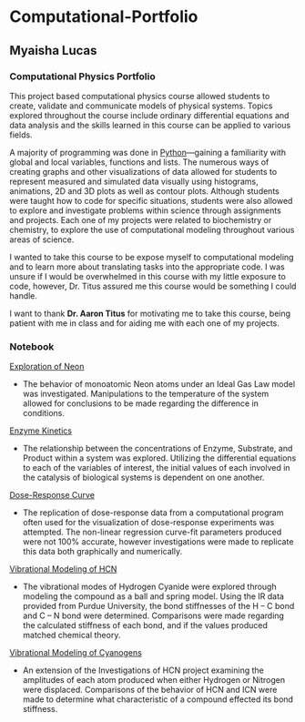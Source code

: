 # Computational-Portfolio
## Myaisha Lucas

### Computational Physics Portfolio

This project based computational physics course allowed students to create, validate and communicate models of physical systems. Topics explored throughout the course include ordinary differential equations and data analysis and the skills learned in this course can be applied to various fields. 

A majority of programming was done in [Python]( https://vpython.org/)—gaining a familiarity with global and local variables, functions and lists. The numerous ways of creating graphs and other visualizations of data allowed for students to represent measured and simulated data visually using histograms, animations, 2D and 3D plots as well as contour plots. Although students were taught how to code for specific situations, students were also allowed to explore and investigate problems within science through assignments and projects. Each one of my projects were related to biochemistry or chemistry, to explore the use of computational modeling throughout various areas of science. 

I wanted to take this course to be expose myself to computational modeling and to learn more about translating tasks into the appropriate code. I was unsure if I would be overwhelmed in this course with my little exposure to code, however, Dr. Titus assured me this course would be something I could handle. 

I want to thank **Dr. Aaron Titus** for motivating me to take this course, being patient with me in class and for aiding me with each one of my projects. 

### Notebook

[Exploration of Neon]( https://github.com/mlucas2/Computational-Portfolio/blob/main/Exploration-of-Neon.ipynb)
-	The behavior of monoatomic Neon atoms under an Ideal Gas Law model was investigated. Manipulations to the temperature of the system allowed for conclusions to be made regarding the difference in conditions. 

[Enzyme Kinetics](https://github.com/mlucas2/Computational-Portfolio/blob/main/Enzyme-Kinetics.ipynb)
-	The relationship between the concentrations of Enzyme, Substrate, and Product within a system was explored. Utilizing the differential equations to each of the variables of interest, the initial values of each involved in the catalysis of biological systems is dependent on one another. 

[Dose-Response Curve](https://github.com/mlucas2/Computational-Portfolio/blob/main/Dose-Response-Curve.ipynb)
-	The replication of dose-response data from a computational program often used for the visualization of dose-response experiments was attempted. The non-linear regression curve-fit parameters produced were not 100% accurate, however investigations were made to replicate this data both graphically and numerically. 

[Vibrational Modeling of HCN](https://github.com/mlucas2/Computational-Portfolio/blob/main/Vibrational-Modeling-of-HCN.ipynb)
-	The vibrational modes of Hydrogen Cyanide were explored through modeling the compound as a ball and spring model. Using the IR data provided from Purdue University, the bond stiffnesses of the H – C bond and C – N bond were determined. Comparisons were made regarding the calculated stiffness of each bond, and if the values produced matched chemical theory. 

[Vibrational Modeling of Cyanogens](https://github.com/mlucas2/Computational-Portfolio/blob/main/Vibrational-Modeling-of-Cyanogens.ipynb)
-	An extension of the Investigations of HCN project examining the amplitudes of each atom produced when either Hydrogen or Nitrogen were displaced. Comparisons of the behavior of HCN and ICN were made to determine what characteristic of a compound effected its bond stiffness. 
